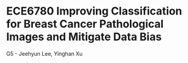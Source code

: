 # ECE6780 Improving Classification for Breast Cancer Pathological Images and Mitigate Data Bias
G5 - Jeehyun Lee, Yinghan Xu
